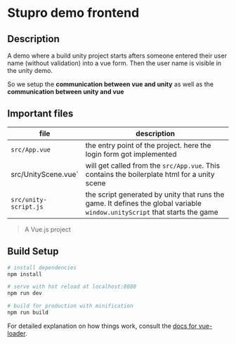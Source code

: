 # Stupro demo frontend

## Description

A demo where a build unity project starts afters someone entered their user name (without validation) into a vue form. Then the user name is visible in the unity demo.

So we setup the **communication between vue and unity** as well as the **communication between unity and vue**

## Important files

| file | description |
| ---- | ----------- |
| `src/App.vue` | the entry point of the project. here the login form got implemented |
| src/UnityScene.vue` | will get called from the `src/App.vue`. This contains the boilerplate html for a unity scene |
| `src/unity-script.js` | the script generated by unity that runs the game. It defines the global variable `window.unityScript` that starts the game |

> A Vue.js project

## Build Setup

```bash
# install dependencies
npm install

# serve with hot reload at localhost:8080
npm run dev

# build for production with minification
npm run build
```

For detailed explanation on how things work, consult the [docs for vue-loader](http://vuejs.github.io/vue-loader).
